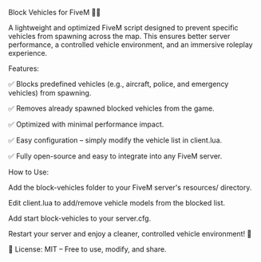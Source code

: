 Block Vehicles for FiveM 🚫🚗

A lightweight and optimized FiveM script designed to prevent specific vehicles from spawning across the map. This ensures better server performance, a controlled vehicle environment, and an immersive roleplay experience.

Features:

✅ Blocks predefined vehicles (e.g., aircraft, police, and emergency vehicles) from spawning.

✅ Removes already spawned blocked vehicles from the game.

✅ Optimized with minimal performance impact.

✅ Easy configuration – simply modify the vehicle list in client.lua.

✅ Fully open-source and easy to integrate into any FiveM server.

How to Use:

Add the block-vehicles folder to your FiveM server's resources/ directory.

Edit client.lua to add/remove vehicle models from the blocked list.

Add start block-vehicles to your server.cfg.

Restart your server and enjoy a cleaner, controlled vehicle environment! 🚀

📜 License: MIT – Free to use, modify, and share.
